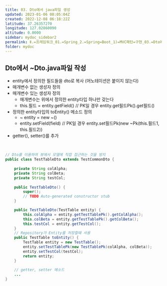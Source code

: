 ```yaml
---
title: 03. Dto에서 java파일 생성
updated: 2023-01-06 08:05:04Z
created: 2022-12-08 06:18:22Z
latitude: 37.26357270
longitude: 127.02860090
altitude: 0.0000
sidebar: mydoc_sidebar2
permalink: Ⅱ.=프레임워크_01.=Spring_2.=Spring=Boot_1)=MVC패턴=구현_03.=Dto에서=java파일=생성.html
folder: mydoc
---
```


## Dto에서 ~Dto.java파일 작성
- entity에서 정의한 필드들을 dto로 복사 (어노테이션은 붙이지 않는다)
- 매개변수 없는 생성자 정의
- 매개변수 있는 생성자 정의
  - 매개변수는 위에서 정의한 entity타입 하나만 갖는다
  - this.필드 = entity.getField()	// PK일 경우 entity.get필드Pk().get필드()
- 정의한 entity타입의 toEntity() 메소드 정의
  - ~ entity = new ~()
  - entity.setField(field)		// PK일 경우 entity.set필드Pk(new ~Pk(this.필드1, this.필드2))
- getter(), setter()를 추가
<br>

```java
// Dto를 이용하여 뷰에서 모델에 직접 접근하는 것을 방지
public class TestTableDto extends TestCommonDto {
	
	private String colAlpha;
	private String colBeta;
	private String testCol;
	
	public TestTableDto() {
		super();
		// TODO Auto-generated constructor stub
	}

	public TestTableDto(TestTable entity) {
		this.colAlpha = entity.getTestTablePk().getColAlpha();
		this.colBeta = entity.getTestTablePk().getColBeta();
		this.testCol = entity.getTestCol();
	}
	// Repository가 Entity를 저장할때 사용
	public TestTable toEntity() {
		TestTable entity = new TestTable();
		entity.setTestTablePk(new TestTablePk(colAlpha, colBeta));
		entity.setTestCol(testCol);
		return entity;
	}
	
	// getter, setter 메소드
	...
}
```
